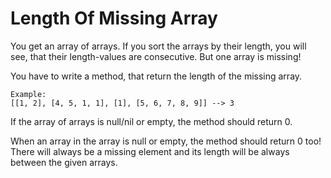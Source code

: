 # Length Of Missing Array

You get an array of arrays.
If you sort the arrays by their length, you will see, that their length-values are consecutive.
But one array is missing!


You have to write a method, that return the length of the missing array.

    Example:
    [[1, 2], [4, 5, 1, 1], [1], [5, 6, 7, 8, 9]] --> 3

If the array of arrays is null/nil or empty, the method should return 0.

When an array in the array is null or empty, the method should return 0 too!
There will always be a missing element and its length will be always between the given arrays.